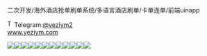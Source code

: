二次开发/海外酒店抢单刷单系统/多语言酒店刷单/卡单连单/前端uinapp<p dir="auto"><a target="_blank" rel="noopener noreferrer nofollow" href="https://camo.githubusercontent.com/d614d90677fbc2e34c7c62ebc68c82379d87a57c4beaf05af65fec7ba6b72e36/68747470733a2f2f63646e2d69636f6e732d706e672e666c617469636f6e2e636f6d2f3531322f323131312f323131313634362e706e67"><img src="https://camo.githubusercontent.com/d614d90677fbc2e34c7c62ebc68c82379d87a57c4beaf05af65fec7ba6b72e36/68747470733a2f2f63646e2d69636f6e732d706e672e666c617469636f6e2e636f6d2f3531322f323131312f323131313634362e706e67" alt="Telegram Icon" style="width: 16px; max-width: 100%;" data-canonical-src="https://cdn-icons-png.flaticon.com/512/2111/2111646.png"></a>Telegram:<a href="https://t.me/yeziym2" rel="nofollow">@yeziym2</a><br><a href="https://www.yeziym.com/">www.yeziym.com</a></p><img src="https://github.com/yeziym/6w9VRHxgOe/blob/main/NrL7l.png"><img src="https://github.com/yeziym/6w9VRHxgOe/blob/main/xSz3t.png"><img src="https://github.com/yeziym/6w9VRHxgOe/blob/main/dOMzp.png"><img src="https://github.com/yeziym/6w9VRHxgOe/blob/main/9pRFX.png"><img src="https://github.com/yeziym/6w9VRHxgOe/blob/main/Oj9gl.png"><img src="https://github.com/yeziym/6w9VRHxgOe/blob/main/C9yLJ.png"><img src="https://github.com/yeziym/6w9VRHxgOe/blob/main/8rU4X.png"><img src="https://github.com/yeziym/6w9VRHxgOe/blob/main/3npl3.png"><img src="https://github.com/yeziym/6w9VRHxgOe/blob/main/ywFs2.png"><img src="https://github.com/yeziym/6w9VRHxgOe/blob/main/kNDU0.png"><img src="https://github.com/yeziym/6w9VRHxgOe/blob/main/JtpCV.png"><img src="https://github.com/yeziym/6w9VRHxgOe/blob/main/1DN0h.png">